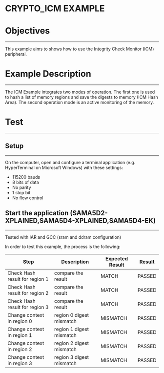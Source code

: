 CRYPTO_ICM EXAMPLE
============

# Objectives
------------
This example aims to shows how to use the Integrity Check Monitor (ICM)
peripheral.

# Example Description
---------------------
The ICM Example integrates two modes of operation. The first one is used to
hash a list of memory regions and save the digests to memory (ICM Hash Area).
The second operation mode is an active monitoring of the memory.

# Test
------

## Setup
--------
On the computer, open and configure a terminal application
(e.g. HyperTerminal on Microsoft Windows) with these settings:
 - 115200 bauds
 - 8 bits of data
 - No parity
 - 1 stop bit
 - No flow control

## Start the application (SAMA5D2-XPLAINED,SAMA5D4-XPLAINED,SAMA5D4-EK)
--------

Tested with IAR and GCC (sram and ddram configuration)

In order to test this example, the process is the following:

Step | Description | Expected Result | Result
-----|-------------|-----------------|-------
Check Hash result for region 1 | compare the result | MATCH | PASSED
Check Hash result for region 2 | compare the result | MATCH | PASSED
Check Hash result for region 3 | compare the result | MATCH | PASSED
Change context in region 0 | region 0 digest mismatch | MISMATCH | PASSED
Change context in region 1 | region 1 digest mismatch | MISMATCH | PASSED
Change context in region 2 | region 2 digest mismatch | MISMATCH | PASSED
Change context in region 3 | region 3 digest mismatch | MISMATCH | PASSED
